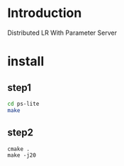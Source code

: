 # Introduction
Distributed LR With Parameter Server

# install
## step1
```bash
cd ps-lite
make
```
## step2
```
cmake .
make -j20
```


